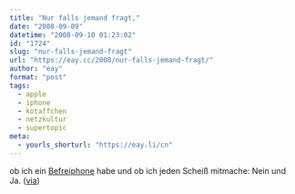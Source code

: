 ```yaml
---
title: "Nur falls jemand fragt,"
date: "2008-09-09"
datetime: "2008-09-10 01:23:02"
id: "1724"
slug: "nur-falls-jemand-fragt"
url: "https://eay.cc/2008/nur-falls-jemand-fragt/"
author: "eay"
format: "post"
tags:
  - apple
  - iphone
  - kotaffchen
  - netzkultur
  - supertopic
meta:
  - yourls_shorturl: "https://eay.li/cn"
---
```


ob ich ein [Befreiphone](http://www.supertopic.de/forum/1/befreiphone-7006-1.html "Befreiphone") habe und ob ich jeden Scheiß mitmache: Nein und Ja. ([via](http://www.allyoucanfeed.de/2008/09/10/was-reimt-sich-auf-manipulation/))
